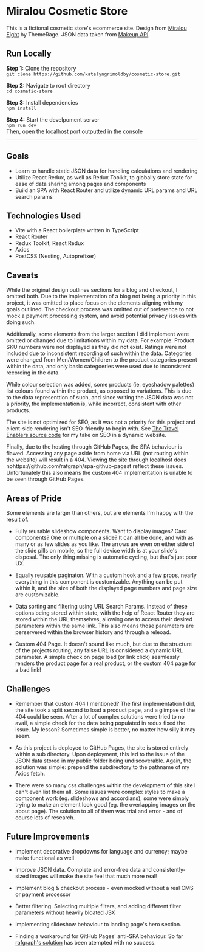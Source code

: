# Miralou Cosmetic Store
This is a fictional cosmetic store's ecommerce site. Design from [Miralou Eight](https://www.figma.com/community/file/1148147308548932653) by ThemeRage. JSON data taken from [Makeup API](https://makeup-api.herokuapp.com/).

## Run Locally
**Step 1:** Clone the repository  
`git clone https://github.com/katelyngrimoldby/cosmetic-store.git`

**Step 2:** Navigate to root directory  
`cd cosmetic-store`  

**Step 3:** Install dependencies  
`npm install`  

**Step 4:** Start the develpoment server  
`npm run dev`  
Then, open the localhost port outputted in the console

---
## Goals
- Learn to handle static JSON data for handling calculations and rendering
- Utilize React Redux, as well as Redux Toolkit, to globally store state for ease of data sharing among pages and components
- Build an SPA with React Router and utilize dynamic URL params and URL search params

## Technologies Used
- Vite with a React boilerplate written in TypeScript
- React Router
- Redux Toolkit, React Redux
- Axios
- PostCSS (Nesting, Autoprefixer)

## Caveats
While the original design outlines sections for a blog and checkout, I omitted both. Due to the implementation of a blog not being a priority in this project, it was omitted to place focus on the elements aligning with my goals outlined. The checkout process was omitted out of preference to not mock a payment processing system, and avoid potential privacy issues with doing such. 

Additionally, some elements from the larger section I did implement were omitted or changed due to limitations within my data. For example: Product SKU numbers were not displayed as they did not exist. Ratings were not included due to inconsistent recording of such within the data. Categories were changed from Men/Women/Children to the product categories present within the data, and only basic categoeries were used due to inconsistent recording in the data. 

While colour selection was added, some products (ie. eyeshadow palettes) list colours found within the product, as opposed to variations. This is due to the data representtion of such, and since writing the JSON data was not a priority, the implementation is, while incorrect, consistent with other products. 

The site is not optimized for SEO, as it was not a priority for this project and client-side rendering isn't SEO-friendly to begin with. See [The Travel Enablers source code](https://github.com/katelyngrimoldby/the-travel-enablers) for my take on SEO in a dynamic website.

Finally, due to the hosting through GitHub Pages, the SPA behaviour is flawed. Accessing any page aside from home via URL (not routing within the website) will result in a 404. Viewing the site through localhost does nohttps://github.com/rafgraph/spa-github-pagest reflect these issues. Unfortunately this also means the custom 404 implementation is unable to be seen through GitHub Pages.

## Areas of Pride
Some elements are larger than others, but are elements I'm happy with the result of.

- Fully reusable slideshow components. Want to display images? Card components? One or multiple on a slide? It can all be done, and with as many or as few slides as you like. The arrows are even on either side of the slide pills on mobile, so the full device width is at your slide's disposal. The only thing missing is automatic cycling, but that's just poor UX. 

- Equally reusable paginaton. With a custom hook and a few props, nearly everything in this component is customizable. Anything can be put within it, and the size of both the displayed page numbers and page size are customizable. 

- Data sorting and filtering using URL Search Params. Instead of these options being stored within state, with the help of React Router they are stored within the URL themselves, allowing one to access their desired parameters within the same link. This also means those parameters are perservered within the browser history and through a releoad. 

- Custom 404 Page. It doesn't sound like much, but due to the structure of the projects routing, any false URL is considered a dynamic URL parameter. A simple check on page load (or link click) seamlessly renders the product page for a real product, or the custom 404 page for a bad link!

## Challenges
- Remember that custom 404 I mentioned? The first implementation I did, the site took a split second to load a product page, and a glimpse of the 404 could be seen. After a lot of complex solutions were tried to no avail, a simple check for the data being populated in redux fixed the issue. My lesson? Sometimes simple is better, no matter how silly it may seem. 

- As this project is deployed to GitHub Pages, the site is stored entirely within a sub directory. Upon deployment, this led to the issue of the JSON data stored in my public folder being undiscoverable. Again, the solution was simple: prepend the subdirectory to the pathname of my Axios fetch. 

- There were so many css challenges within the development of this site I can't even list them all. Some issues were complex styles to make a component work (eg. slideshows and accordians), some were simply trying to make an element look good (eg. the overlapping images on the about page). The solution to all of them was trial and error - and of course lots of research.


## Future Improvements
- Implement decorative dropdowns for language and currency; maybe make functional as well

- Improve JSON data. Complete and error-free data and consistently-sized images will make the site feel that much more real!

- Implement blog & checkout process - even mocked without a real CMS or payment processor

- Better filtering. Selecting multiple filters, and adding different filter parameters without heavily bloated JSX

- Implementing slideshow behaviour to landing page's hero section.

- Finding a workaround for GitHub Pages' anti-SPA behaviour. So far [rafgraph's solution](https://github.com/rafgraph/spa-github-pages) has been atempted with no success.

